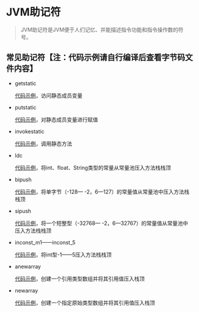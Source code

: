 # JVM助记符

> JVM助记符是JVM便于人们记忆、并能描述指令功能和指令操作数的符号。

## 常见助记符【注：代码示例请自行编译后查看字节码文件内容】

- getstatic

  [代码示例](../../../toy-code-for-java/src/main/java/jvm/mnemonic/GetStatic.java)，访问静态成员变量

- putstatic

  [代码示例](../../../toy-code-for-java/src/main/java/jvm/mnemonic/PutStatic.java)，对静态成员变量进行赋值

- invokestatic

  [代码示例](../../../toy-code-for-java/src/main/java/jvm/mnemonic/InvokeStatic.java)，调用静态方法

- ldc

  [代码示例](../../../toy-code-for-java/src/main/java/jvm/mnemonic/Ldc.java)，将int、float、String类型的常量从常量池压入方法栈栈顶

- bipush

  [代码示例](../../../toy-code-for-java/src/main/java/jvm/mnemonic/BiPush.java)，将单字节（-128— -2，6—127）的常量值从常量池中压入方法栈栈顶

- sipush

  [代码示例](../../../toy-code-for-java/src/main/java/jvm/mnemonic/SiPush.java)，将一个短整型（-32768— -2，6—32767）的常量值从常量池中压入方法栈栈顶

- inconst_m1——inconst_5

  [代码示例](../../../toy-code-for-java/src/main/java/jvm/mnemonic/Iconst.java)，将int型-1——5压入方法栈栈顶

- anewarray

  [代码示例](../../../toy-code-for-java/src/main/java/jvm/mnemonic/ANewArray.java)，创建一个引用类型数组并将其引用值压入栈顶                              

- newarray

  [代码示例](../../../toy-code-for-java/src/main/java/jvm/mnemonic/NewArray.java)，创建一个指定原始类型数组并将其引用值压入栈顶